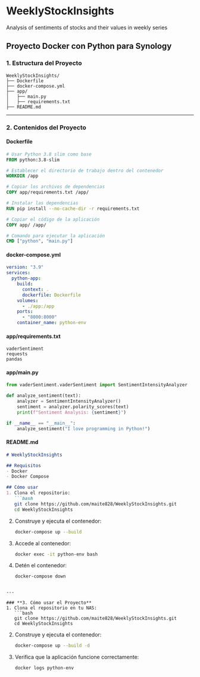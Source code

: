 # WeeklyStockInsights
Analysis of sentiments of stocks and their values ​​in weekly series

## Proyecto Docker con Python para Synology

### **1. Estructura del Proyecto**
```
WeeklyStockInsights/
├── Dockerfile
├── docker-compose.yml
├── app/
│   ├── main.py
│   ├── requirements.txt
├── README.md
```

---

### **2. Contenidos del Proyecto**

#### **Dockerfile**
```dockerfile
# Usar Python 3.8 slim como base
FROM python:3.8-slim

# Establecer el directorio de trabajo dentro del contenedor
WORKDIR /app

# Copiar los archivos de dependencias
COPY app/requirements.txt /app/

# Instalar las dependencias
RUN pip install --no-cache-dir -r requirements.txt

# Copiar el código de la aplicación
COPY app/ /app/

# Comando para ejecutar la aplicación
CMD ["python", "main.py"]
```

#### **docker-compose.yml**
```yaml
version: "3.9"
services:
  python-app:
    build:
      context: .
      dockerfile: Dockerfile
    volumes:
      - ./app:/app
    ports:
      - "8000:8000"
    container_name: python-env
```

#### **app/requirements.txt**
```plaintext
vaderSentiment
requests
pandas
```

#### **app/main.py**
```python
from vaderSentiment.vaderSentiment import SentimentIntensityAnalyzer

def analyze_sentiment(text):
    analyzer = SentimentIntensityAnalyzer()
    sentiment = analyzer.polarity_scores(text)
    print(f"Sentiment Analysis: {sentiment}")

if __name__ == "__main__":
    analyze_sentiment("I love programming in Python!")
```

#### **README.md**
```markdown
# WeeklyStockInsights

## Requisitos
- Docker
- Docker Compose

## Cómo usar
1. Clona el repositorio:
   ```bash
   git clone https://github.com/maite828/WeeklyStockInsights.git
   cd WeeklyStockInsights
   ```

2. Construye y ejecuta el contenedor:
   ```bash
   docker-compose up --build
   ```

3. Accede al contenedor:
   ```bash
   docker exec -it python-env bash
   ```

4. Detén el contenedor:
   ```bash
   docker-compose down
   ```
```

---

### **3. Cómo usar el Proyecto**
1. Clona el repositorio en tu NAS:
   ```bash
   git clone https://github.com/maite828/WeeklyStockInsights.git
   cd WeeklyStockInsights
   ```

2. Construye y ejecuta el contenedor:
   ```bash
   docker-compose up --build -d
   ```

3. Verifica que la aplicación funcione correctamente:
   ```bash
   docker logs python-env
   ```
